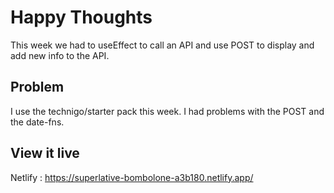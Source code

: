 # Happy Thoughts

This week we had to useEffect to call an API and use POST to display and add new info to the API. 

## Problem

I use the technigo/starter pack this week. I had problems with the POST and the date-fns.

## View it live

Netlify : https://superlative-bombolone-a3b180.netlify.app/

